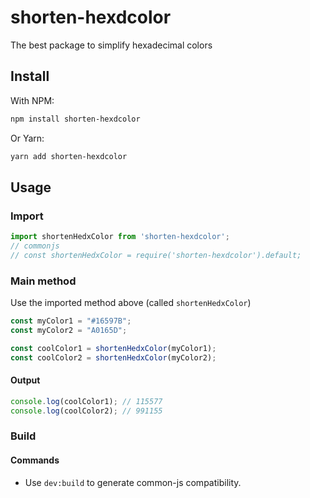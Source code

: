 # shorten-hexdcolor
The best package to simplify hexadecimal colors

## Install
  With NPM:
  ```sh
  npm install shorten-hexdcolor
  ```

  Or Yarn:
  ```sh
  yarn add shorten-hexdcolor
  ```

## Usage
### Import
```js
import shortenHedxColor from 'shorten-hexdcolor';
// commonjs
// const shortenHedxColor = require('shorten-hexdcolor').default;
```
### Main method
Use the imported method above (called `shortenHedxColor`)
```javascript
const myColor1 = "#16597B";
const myColor2 = "A0165D";

const coolColor1 = shortenHedxColor(myColor1);
const coolColor2 = shortenHedxColor(myColor2);
```
#### Output
```js
console.log(coolColor1); // 115577
console.log(coolColor2); // 991155
```


### Build
#### Commands
- Use `dev:build` to generate common-js compatibility.
